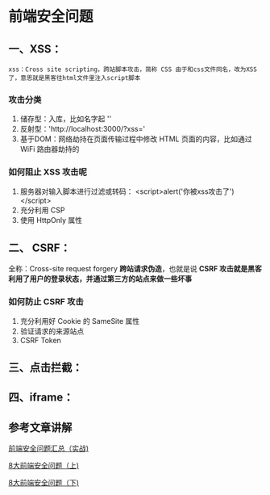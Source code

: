 # 前端安全问题

## 一、XSS： 
    xss：Cross site scripting，跨站脚本攻击，简称 CSS 由于和css文件同名，改为XSS了，意思就是黑客往html文件里注入script脚本
  ### 攻击分类
  1. 储存型：入库，比如名字起 '<script>alert(document.cookie)</script>'
  2. 反射型：'http://localhost:3000/?xss=<script>alert(document.cookie)</script>'
  3. 基于DOM：网络劫持在页面传输过程中修改 HTML 页面的内容，比如通过WiFi 路由器劫持的
  
  ### 如何阻止 XSS 攻击呢
  1. 服务器对输入脚本进行过滤或转码：
     <script>alert('你被xss攻击了')</script> &lt;script&gt;alert(&#39;你被xss攻击了&#39;)&lt;/script&gt;
  2. 充分利用 CSP
  3. 使用 HttpOnly 属性


## 二、 CSRF：
  全称：Cross-site request forgery **跨站请求伪造**，也就是说
  **CSRF 攻击就是黑客利用了用户的登录状态，并通过第三方的站点来做一些坏事**

  ### 如何防止 CSRF 攻击
  1. 充分利用好 Cookie 的 SameSite 属性
  2. 验证请求的来源站点
  3. CSRF Token


## 三、点击拦截：
## 四、iframe：
  
## 参考文章讲解
[前端安全问题汇总（实战)](https://zhuanlan.zhihu.com/p/83865185)

[8大前端安全问题（上)](https://insights.thoughtworks.cn/eight-security-problems-in-front-end/)

[8大前端安全问题（下)](https://insights.thoughtworks.cn/eight-security-problems-in-front-end-2/)


